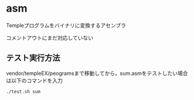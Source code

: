 # asm

Templeプログラムをバイナリに変換するアセンブラ

コメントアウトにまだ対応していない

## テスト実行方法
vendor/templeEX/peogramsまで移動してから，sum.asmをテストしたい場合は以下のコマンドを入力
```
./test.sh sum
```
